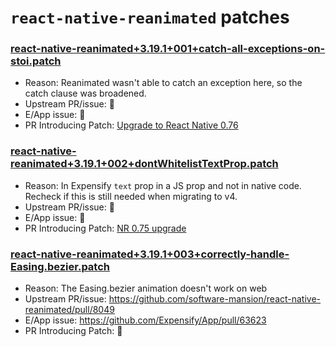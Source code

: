 
# `react-native-reanimated` patches

### [react-native-reanimated+3.19.1+001+catch-all-exceptions-on-stoi.patch](react-native-reanimated+3.19.1+001+catch-all-exceptions-on-stoi.patch)

- Reason: Reanimated wasn't able to catch an exception here, so the catch clause was broadened.
- Upstream PR/issue: 🛑
- E/App issue: 🛑
- PR Introducing Patch: [Upgrade to React Native 0.76](https://github.com/Expensify/App/pull/51475)

### [react-native-reanimated+3.19.1+002+dontWhitelistTextProp.patch](react-native-reanimated+3.19.1+002+dontWhitelistTextProp.patch)

- Reason: In Expensify `text` prop in a JS prop and not in native code. Recheck if this is still needed when migrating to v4.
- Upstream PR/issue: 🛑
- E/App issue: 🛑
- PR Introducing Patch:  [NR 0.75 upgrade](https://github.com/Expensify/App/pull/45289)

### [react-native-reanimated+3.19.1+003+correctly-handle-Easing.bezier.patch](react-native-reanimated+3.19.1+003+correctly-handle-Easing.bezier.patch)

- Reason: The Easing.bezier animation doesn't work on web
- Upstream PR/issue: https://github.com/software-mansion/react-native-reanimated/pull/8049
- E/App issue: https://github.com/Expensify/App/pull/63623
- PR Introducing Patch:  🛑

